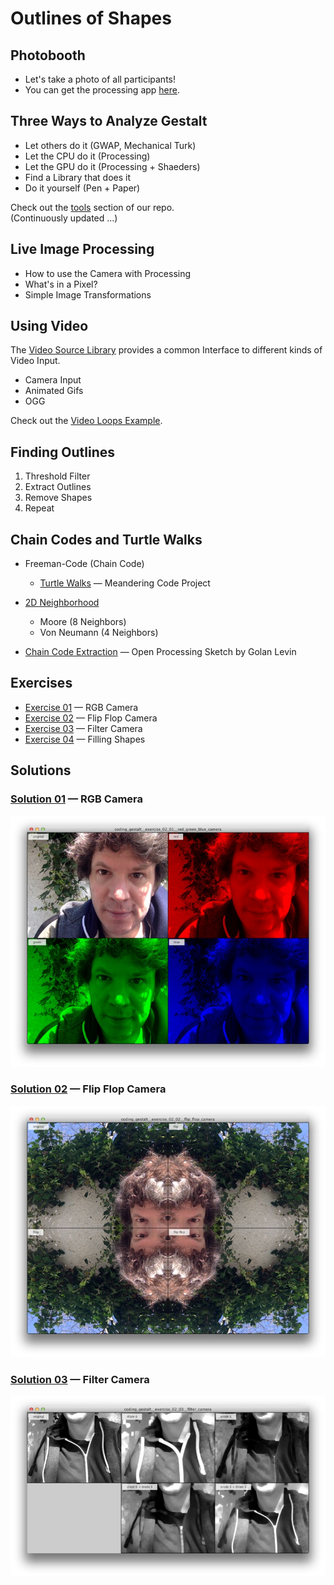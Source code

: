 Outlines of Shapes
==================


## Photobooth

* Let's take a photo of all participants!
* You can get the processing app [here](https://github.com/craftoid/photobooth).


## Three Ways to Analyze Gestalt

* Let others do it (GWAP, Mechanical Turk)
* Let the CPU do it (Processing)
* Let the GPU do it (Processing + Shaeders)
* Find a Library that does it
* Do it yourself (Pen + Paper)

Check out the [tools](../tools) section of our repo.  
(Continuously updated ...)


## Live Image Processing

* How to use the Camera with Processing
* What's in a Pixel?
* Simple Image Transformations


## Using Video

The [Video Source Library](https://github.com/bitcraftlab/videosource) provides a common Interface to different kinds of Video Input.

* Camera Input
* Animated Gifs
* OGG
 
Check out the [Video Loops Example](https://github.com/bitcraftlab/videosource/tree/master/examples/video_loops).


## Finding Outlines

1. Threshold Filter
2. Extract Outlines
3. Remove Shapes
4. Repeat

## Chain Codes and Turtle Walks

* Freeman-Code (Chain Code)
  *  [Turtle Walks](https://github.com/craftoid/devart-template/blob/master/project_posts/2014-03-25-inspiration.md)  — Meandering Code Project 

* [2D Neighborhood](http://en.wikibooks.org/wiki/Cellular_Automata/Neighborhood#2D_neighborhood) 
  * Moore (8 Neighbors)
  * Von Neumann (4 Neighbors)

* [Chain Code Extraction](http://www.openprocessing.org/sketch/30018) — Open Processing Sketch by Golan Levin


## Exercises

* [Exercise 01](exercises/coding_gestalt__exercise_02_01__red_green_blue_camera) — RGB Camera
* [Exercise 02](exercises/coding_gestalt__exercise_02_02__flip_flop_camera) — Flip Flop Camera
* [Exercise 03](exercises/coding_gestalt__exercise_02_03__filter_camera) — Filter Camera
* [Exercise 04](exercises/coding_gestalt__exercise_02_04__filling_shapes) — Filling Shapes

## Solutions

### [Solution 01][] — RGB Camera
[![Solution 01 Image][]][Solution 01]


### [Solution 02][] — Flip Flop Camera
[![Solution 02 Image][]][Solution 02]

### [Solution 03][] — Filter Camera
[![Solution 03 Image][]][Solution 03]



[Solution 01]:solutions/coding_gestalt__exercise_02_01__red_green_blue_camera
[Solution 02]:solutions/coding_gestalt__exercise_02_02__flipflop_camera
[Solution 03]:solutions/coding_gestalt__exercise_02_03__filter_camera

[Solution 01 Image]:solutions/coding_gestalt__exercise_02_01__red_green_blue_camera.jpg
[Solution 02 Image]:solutions/coding_gestalt__exercise_02_02__flip_flop_camera.jpg
[Solution 03 Image]:solutions/coding_gestalt__exercise_02_03__filter_camera.jpg




